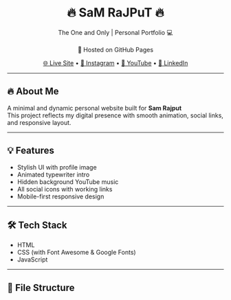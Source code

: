 <h1 align="center">🔥 SaM RaJPuT 🔥</h1>
<p align="center">
  The One and Only | Personal Portfolio 💻 <br><br>
  🚀 Hosted on GitHub Pages  
</p>

<p align="center">
  <a href="https://unique-error.github.io/samrajput/">🌐 Live Site</a> •
  <a href="https://www.instagram.com/unique__error/">📸 Instagram</a> •
  <a href="https://youtube.com/@uniqueerror">🎥 YouTube</a> •
  <a href="http://www.linkedin.com/in/joginder-singh-rajput">💼 LinkedIn</a>
</p>

---

## 🔥 About Me

A minimal and dynamic personal website built for **Sam Rajput**  
This project reflects my digital presence with smooth animation, social links, and responsive layout.

---

## 💡 Features

- Stylish UI with profile image  
- Animated typewriter intro  
- Hidden background YouTube music  
- All social icons with working links  
- Mobile-first responsive design  

---

## 🛠 Tech Stack

- HTML  
- CSS (with Font Awesome & Google Fonts)  
- JavaScript  

---

## 📁 File Structure
